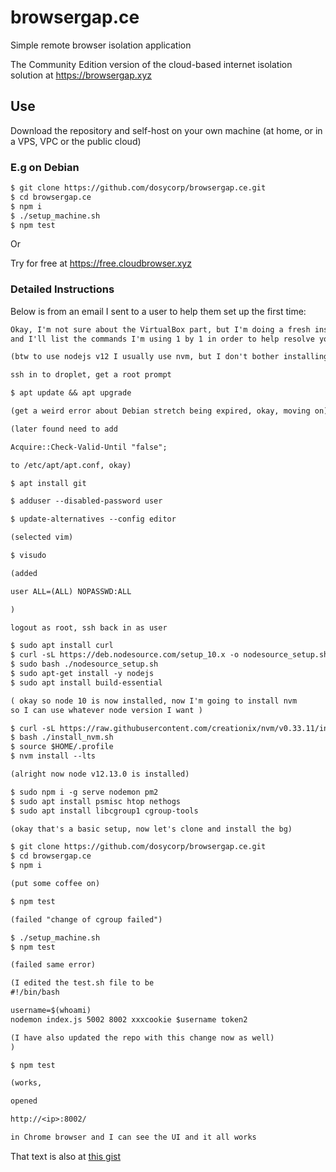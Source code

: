 # browsergap.ce

Simple remote browser isolation application

The Community Edition version of the cloud-based internet isolation solution at https://browsergap.xyz

## Use

Download the repository and self-host on your own machine (at home, or in a VPS, VPC or the public cloud)

### E.g on Debian

```sh
$ git clone https://github.com/dosycorp/browsergap.ce.git
$ cd browsergap.ce
$ npm i
$ ./setup_machine.sh
$ npm test
```

Or

Try for free at https://free.cloudbrowser.xyz

### Detailed Instructions

Below is from an email I sent to a user to help them set up the first time:


```txt
Okay, I'm not sure about the VirtualBox part, but I'm doing a fresh install from a new droplet now
and I'll list the commands I'm using 1 by 1 in order to help resolve your issue.

(btw to use nodejs v12 I usually use nvm, but I don't bother installing node 12 for root, and I will run some BG processes using sudo, which lets them use the existing node (usually 10) and I have not noticed a problem).

ssh in to droplet, get a root prompt

$ apt update && apt upgrade

(get a weird error about Debian stretch being expired, okay, moving on)

(later found need to add 

Acquire::Check-Valid-Until "false";

to /etc/apt/apt.conf, okay)

$ apt install git

$ adduser --disabled-password user

$ update-alternatives --config editor

(selected vim)

$ visudo

(added

user ALL=(ALL) NOPASSWD:ALL

)

logout as root, ssh back in as user

$ sudo apt install curl
$ curl -sL https://deb.nodesource.com/setup_10.x -o nodesource_setup.sh
$ sudo bash ./nodesource_setup.sh
$ sudo apt-get install -y nodejs
$ sudo apt install build-essential

( okay so node 10 is now installed, now I'm going to install nvm
so I can use whatever node version I want )

$ curl -sL https://raw.githubusercontent.com/creationix/nvm/v0.33.11/install.sh -o install_nvm.sh
$ bash ./install_nvm.sh
$ source $HOME/.profile
$ nvm install --lts

(alright now node v12.13.0 is installed)

$ sudo npm i -g serve nodemon pm2
$ sudo apt install psmisc htop nethogs
$ sudo apt install libcgroup1 cgroup-tools

(okay that's a basic setup, now let's clone and install the bg)

$ git clone https://github.com/dosycorp/browsergap.ce.git
$ cd browsergap.ce
$ npm i

(put some coffee on)

$ npm test

(failed "change of cgroup failed")

$ ./setup_machine.sh
$ npm test

(failed same error)

(I edited the test.sh file to be
#!/bin/bash

username=$(whoami)
nodemon index.js 5002 8002 xxxcookie $username token2

(I have also updated the repo with this change now as well)
)

$ npm test

(works,

opened

http://<ip>:8002/ 

in Chrome browser and I can see the UI and it all works
```

That text is also at [this gist](https://gist.github.com/crislin2046/2fcd103234f93376c44d110d6295f32a)
